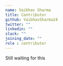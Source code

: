 ```yaml
---
name: Vaibhav Sharma
title: Contributor
github: VaibhavSharma24
twitter: ""
linkedin: ""
slack: ""
joining_date: ""
role : contributor
---
```


Still waiting for this
